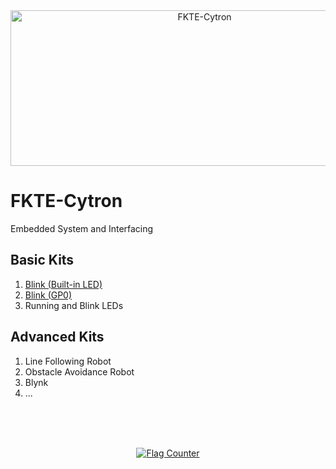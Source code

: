 <center><img src="https://norasmadi.unimap.edu.my/images/banner.png" width="605" height="249" alt="FKTE-Cytron" title="Pi Pico W + CircuitPython"></center>


# FKTE-Cytron
Embedded System and Interfacing

## Basic Kits
1. <a href="https://github.com/mymadi/FKTE-Cytron/blob/main/Basic_Kits/01blink.py/" target="_blank">Blink (Built-in LED)</a>
2. <a href="https://github.com/mymadi/FKTE-Cytron/blob/main/Basic_Kits/02blink_GP0.py/" target="_blank">Blink (GP0)</a>
3. Running and Blink LEDs

## Advanced Kits
1. Line Following Robot
2. Obstacle Avoidance Robot
3. Blynk
4. ...








<br><br><br>
<p><center><a href="https://info.flagcounter.com/Pyxq"><img src="https://s01.flagcounter.com/count2/Pyxq/bg_FFFFFF/txt_000000/border_FFFFFF/columns_3/maxflags_9/viewers_0/labels_0/pageviews_1/flags_0/percent_0/" alt="Flag Counter" border="0"></a></center></p>
